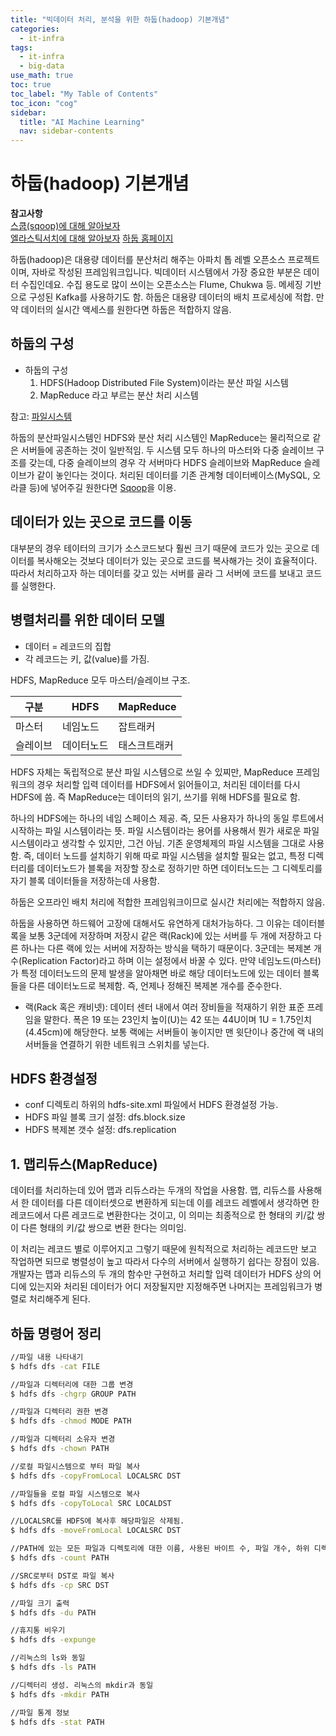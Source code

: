 ```yaml
---
title: "빅데이터 처리, 분석을 위한 하둡(hadoop) 기본개념" 
categories:
  - it-infra
tags:
  - it-infra
  - big-data
use_math: true
toc: true
toc_label: "My Table of Contents"
toc_icon: "cog"
sidebar:
  title: "AI Machine Learning"
  nav: sidebar-contents
---
```


# 하둡(hadoop) 기본개념

**참고사항** <br />
[스쿱(sqoop)에 대해 알아보자](https://losskatsu.github.io/it-infra/sqoop/) <br />
[엘라스틱서치에 대해 알아보자](https://losskatsu.github.io/it-infra/es-basic/)
[하둡 홈페이지](http://hadoop.apache.org/)


하둡(hadoop)은 대용량 데이터를 분산처리 해주는 아파치 톱 레벨 오픈소스 프로젝트이며,  자바로 작성된 프레임워크입니다. 
빅데이터 시스템에서 가장 중요한 부분은 데이터 수집인데요. 
수집 용도로 많이 쓰이는 오픈소스는 Flume, Chukwa 등. 
메세징 기반으로 구성된 Kafka를 사용하기도 함. 
하둡은 대용량 데이터의 배치 프로세싱에 적합. 
만약 데이터의 실시간 액세스를 원한다면 하둡은 적합하지 않음. 

## 하둡의 구성 

* 하둡의 구성
    1. HDFS(Hadoop Distributed File System)이라는 분산 파일 시스템
    2. MapReduce 라고 부르는 분산 처리 시스템

참고: [파일시스템](https://losskatsu.github.io/os-kernel/os-linux-structure/)

하둡의 분산파일시스템인 HDFS와 분산 처리 시스템인 MapReduce는 물리적으로 같은 서버들에 공존하는 것이 일반적임. 
두 시스템 모두 하나의 마스터와 다중 슬레이브 구조를 갖는데, 
다중 슬레이브의 경우 각 서버마다 HDFS 슬레이브와 MapReduce 슬레이브가 같이 놓인다는 것이다. 
처리된 데이터를 기존 관계형 데이터베이스(MySQL, 오라클 등)에 넣어주길 원한다면 [Sqoop](https://losskatsu.github.io/it-infra/sqoop/)을 이용.

## 데이터가 있는 곳으로 코드를 이동

대부분의 경우 테이터의 크기가 소스코드보다 훨씬 크기 때문에 코드가 있는 곳으로 데이터를 복사해오는 것보다 
데이터가 있는 곳으로 코드를 복사해가는 것이 효율적이다. 
따라서 처리하고자 하는 데이터를 갖고 있는 서버를 골라 그 서버에 코드를 보내고 코드를 실행한다. 

## 병렬처리를 위한 데이터 모델

* 데이터 = 레코드의 집합
* 각 레코드는 키, 값(value)를 가짐.

HDFS, MapReduce 모두 마스터/슬레이브 구조. 

구분 | HDFS | MapReduce
--|------|----------
마스터 | 네임노드 | 잡트래커
슬레이브 | 데이터노드 | 태스크트래커

HDFS 자체는 독립적으로 분산 파일 시스템으로 쓰일 수 있찌만, 
MapReduce 프레임워크의 경우 처리할 입력 데이터를 HDFS에서 읽어들이고, 
처리된 데이터를 다시 HDFS에 씀. 즉 MapReduce는 데이터의 읽기, 쓰기를 위해 HDFS를 필요로 함. 

하나의 HDFS에는 하나의 네임 스페이스 제공. 즉, 모든 사용자가 하나의 동일 루트에서 시작하는 파일 시스템이라는 뜻. 
파일 시스템이라는 용어를 사용해서 뭔가 새로운 파일 시스템이라고 생각할 수 있지만, 그건 아님. 
기존 운영체제의 파일 시스템을 그대로 사용함. 
즉, 데이터 노드를 설치하기 위해 따로 파일 시스템을 설치할 필요는 없고, 특정 디렉터리를 
데이터노드가 블록을 저장할 장소로 정하기만 하면 데이터노드는 그 디렉토리를 자기 블록 데이터들을 저장하는데 사용함. 

하둡은 오프라인 배치 처리에 적합한 프레임워크이므로 실시간 처리에는 적합하지 않음. 

하둡을 사용하면 하드웨어 고장에 대해서도 유연하게 대처가능하다. 
그 이유는 데이터블록을 보통 3군데에 저장하며 저장시 같은 랙(Rack)에 있는 서버를 두 개에 저장하고 
다른 하나는 다른 랙에 있는  서버에 저장하는 방식을 택하기 때문이다. 
3군데는 복제본 개수(Replication Factor)라고 하며 이는 설정에서 바꿀 수 있다. 
만약 네임노드(마스터)가 특정 데이터노드의 문제 발생을 알아채면 바로 해당 데이터노드에 있는 데이터 블록들을 다른 데이터노드로 복제함. 
즉, 언제나 정해진 복제본 개수를 준수한다. 

* 랙(Rack 혹은 캐비넷): 데이터 센터 내에서 여러 장비들을 적재하기 위한 표준 프레임을 말한다. 폭은 19 또는 23인치 높이(U)는 42 또는 44U이며 1U = 1.75인치(4.45cm)에 해당한다. 보통 랙에는 서버들이 놓이지만 맨 윗단이나 중간에 랙 내의 서버들을 연결하기 위한 네트워크 스위치를 넣는다. 

## HDFS 환경설정

* conf 디렉토리 하위의 hdfs-site.xml 파일에서 HDFS 환경설정 가능.
* HDFS 파일 블록 크기 설정: dfs.block.size
* HDFS 복제본 갯수 설정: dfs.replication

## 1. 맵리듀스(MapReduce)

데이터를 처리하는데 있어 맵과 리듀스라는 두개의 작업을 사용함. 
맵, 리듀스를 사용해서 한 데이터를 다른 데이터셋으로 변환하게 되는데 
이를 레코드 레벨에서 생각하면 한 레코드에서 다른 레코드로 변환한다는 것이고, 
이 의미는 최종적으로 한 형태의 키/값 쌍이 다른 형태의 키/값 쌍으로 변환 한다는 의미임. 

이 처리는 레코드 별로 이루어지고 그렇기 때문에 원칙적으로 처리하는 레코드만 보고 작업하면 되므로 병렬성이 높고 
따라서 다수의 서버에서 실행하기 쉽다는 장점이 있음. 
개발자는 맵과 리듀스의 두 개의 함수만 구현하고 처리할 입력 데이터가 HDFS 상의 어디에 있는지와 
처리된 데이터가 어디 저장될지만 지정해주면 나머지는 프레임워크가 병렬로 처리해주게 된다. 


## 하둡 명령어 정리

```bash
//파일 내용 나타내기
$ hdfs dfs -cat FILE

//파일과 디렉터리에 대한 그룹 변경
$ hdfs dfs -chgrp GROUP PATH 

//파일과 디렉터리 권한 변경 
$ hdfs dfs -chmod MODE PATH

//파일과 디렉터리 소유자 변경
$ hdfs dfs -chown PATH 

//로컬 파일시스템으로 부터 파일 복사
$ hdfs dfs -copyFromLocal LOCALSRC DST 

//파일들을 로컬 파일 시스템으로 복사
$ hdfs dfs -copyToLocal SRC LOCALDST

//LOCALSRC를 HDFS에 복사후 해당파일은 삭제됨.
$ hdfs dfs -moveFromLocal LOCALSRC DST 

//PATH에 있는 모든 파일과 디렉토리에 대한 이름, 사용된 바이트 수, 파일 개수, 하위 디렉터리 갯수 출력
$ hdfs dfs -count PATH 

//SRC로부터 DST로 파일 복사
$ hdfs dfs -cp SRC DST 

//파일 크기 출력
$ hdfs dfs -du PATH 

//휴지통 비우기 
$ hdfs dfs -expunge 

//리눅스의 ls와 동일
$ hdfs dfs -ls PATH 

//디렉터리 생성. 리눅스의 mkdir과 동일
$ hdfs dfs -mkdir PATH 

//파일 통계 정보
$ hdfs dfs -stat PATH 
```
